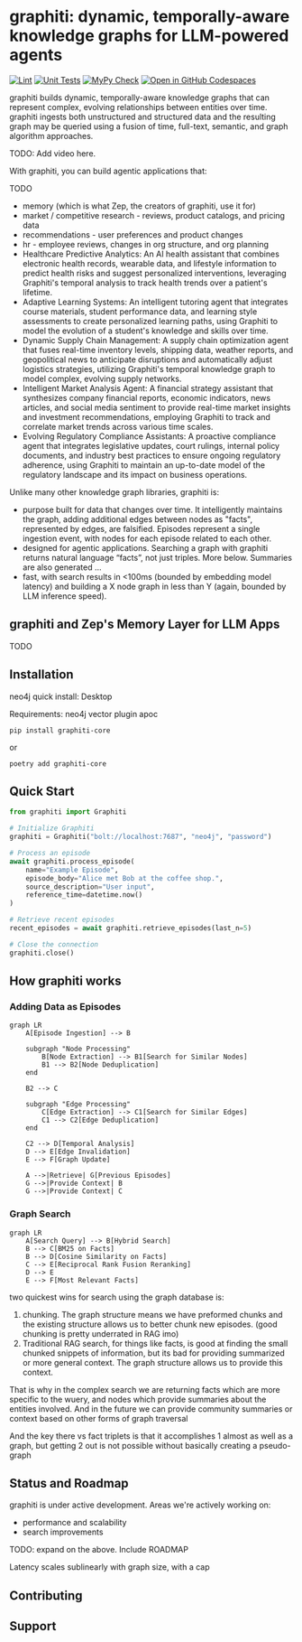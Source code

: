 # graphiti: dynamic, temporally-aware knowledge graphs for LLM-powered agents

[![Lint](https://github.com/getzep/graphiti/actions/workflows/lint.yml/badge.svg)](https://github.com/getzep/graphiti/actions/workflows/lint.yml)
[![Unit Tests](https://github.com/getzep/graphiti/actions/workflows/unit_tests.yml/badge.svg)](https://github.com/getzep/graphiti/actions/workflows/unit_tests.yml)
[![MyPy Check](https://github.com/getzep/graphiti/actions/workflows/typecheck.yml/badge.svg)](https://github.com/getzep/graphiti/actions/workflows/typecheck.yml)
[![Open in GitHub Codespaces](https://github.com/codespaces/badge.svg)](https://codespaces.new/getzep/graphiti)

graphiti builds dynamic, temporally-aware knowledge graphs that can represent complex, evolving relationships between entities over time. graphiti ingests both unstructured and structured data and the resulting graph may be queried using a fusion of time, full-text, semantic, and graph algorithm approaches.

TODO: Add video here.

With graphiti, you can build agentic applications that:

TODO

- memory (which is what Zep, the creators of graphiti, use it for)
- market / competitive research - reviews, product catalogs, and pricing data
- recommendations - user preferences and product changes
- hr - employee reviews, changes in org structure, and org planning
- Healthcare Predictive Analytics:
  An AI health assistant that combines electronic health records, wearable data, and lifestyle information to predict health risks and suggest personalized interventions, leveraging Graphiti's temporal analysis to track health trends over a patient's lifetime.
- Adaptive Learning Systems:
  An intelligent tutoring agent that integrates course materials, student performance data, and learning style assessments to create personalized learning paths, using Graphiti to model the evolution of a student's knowledge and skills over time.
- Dynamic Supply Chain Management:
  A supply chain optimization agent that fuses real-time inventory levels, shipping data, weather reports, and geopolitical news to anticipate disruptions and automatically adjust logistics strategies, utilizing Graphiti's temporal knowledge graph to model complex, evolving supply networks.
- Intelligent Market Analysis Agent:
  A financial strategy assistant that synthesizes company financial reports, economic indicators, news articles, and social media sentiment to provide real-time market insights and investment recommendations, employing Graphiti to track and correlate market trends across various time scales.
- Evolving Regulatory Compliance Assistants:
  A proactive compliance agent that integrates legislative updates, court rulings, internal policy documents, and industry best practices to ensure ongoing regulatory adherence, using Graphiti to maintain an up-to-date model of the regulatory landscape and its impact on business operations.

Unlike many other knowledge graph libraries, graphiti is:

- purpose built for data that changes over time. It intelligently maintains the graph, adding additional edges between nodes as "facts", represented by edges, are falsified. Episodes represent a single ingestion event, with nodes for each episode related to each other.
- designed for agentic applications. Searching a graph with graphiti returns natural language “facts”, not just triples. More below. Summaries are also generated …
- fast, with search results in <100ms (bounded by embedding model latency) and building a X node graph in less than Y (again, bounded by LLM inference speed).

## graphiti and Zep's Memory Layer for LLM Apps

TODO

## Installation

neo4j quick install: Desktop

Requirements: neo4j vector plugin apoc

`pip install graphiti-core`

or

`poetry add graphiti-core`

## Quick Start

```python
from graphiti import Graphiti

# Initialize Graphiti
graphiti = Graphiti("bolt://localhost:7687", "neo4j", "password")

# Process an episode
await graphiti.process_episode(
    name="Example Episode",
    episode_body="Alice met Bob at the coffee shop.",
    source_description="User input",
    reference_time=datetime.now()
)

# Retrieve recent episodes
recent_episodes = await graphiti.retrieve_episodes(last_n=5)

# Close the connection
graphiti.close()
```

## How graphiti works

### Adding Data as Episodes

```mermaid
graph LR
    A[Episode Ingestion] --> B

    subgraph "Node Processing"
        B[Node Extraction] --> B1[Search for Similar Nodes]
        B1 --> B2[Node Deduplication]
    end

    B2 --> C

    subgraph "Edge Processing"
        C[Edge Extraction] --> C1[Search for Similar Edges]
        C1 --> C2[Edge Deduplication]
    end

    C2 --> D[Temporal Analysis]
    D --> E[Edge Invalidation]
    E --> F[Graph Update]

    A -->|Retrieve| G[Previous Episodes]
    G -->|Provide Context| B
    G -->|Provide Context| C
```

### Graph Search

```mermaid
graph LR
    A[Search Query] --> B[Hybrid Search]
    B --> C[BM25 on Facts]
    B --> D[Cosine Similarity on Facts]
    C --> E[Reciprocal Rank Fusion Reranking]
    D --> E
    E --> F[Most Relevant Facts]
```

two quickest wins for search using the graph database is:

1. chunking. The graph structure means we have preformed chunks and the existing structure allows us to better chunk new episodes. (good chunking is pretty underrated in RAG imo)
2. Traditional RAG search, for things like facts, is good at finding the small chunked snippets of information, but its bad for providing summarized or more general context. The graph structure allows us to provide this context.

That is why in the complex search we are returning facts which are more specific to the wuery, and nodes which provide summaries about the entities involved. And in the future we can provide community summaries or context based on other forms of graph traversal

And the key there vs fact triplets is that it accomplishes 1 almost as well as a graph, but getting 2 out is not possible without basically creating a pseudo-graph

## Status and Roadmap

graphiti is under active development. Areas we're actively working on:

- performance and scalability
- search improvements

TODO: expand on the above. Include ROADMAP

Latency scales sublinearly with graph size, with a cap

## Contributing

## Support

